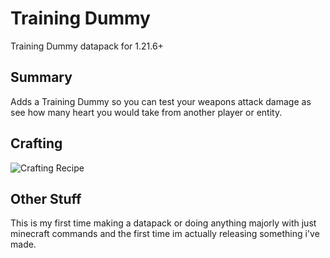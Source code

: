 # Training Dummy
Training Dummy datapack for 1.21.6+

## Summary
Adds a Training Dummy so you can test your weapons attack damage as see how many heart you would take from another player or entity.

## Crafting
![Crafting Recipe](https://cdn.modrinth.com/data/BflFQ6iN/images/521ce17a7555ad248c8ca3fdee3c4485afabd0d2.png)

## Other Stuff
This is my first time making a datapack or doing anything majorly with just minecraft commands and the first time im actually releasing something i've made.